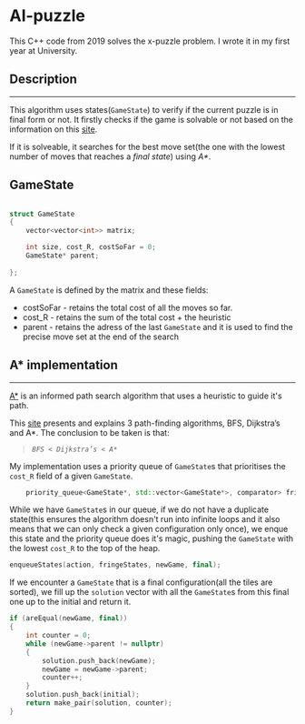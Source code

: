 # AI-puzzle
This C++ code from 2019 solves the x-puzzle problem. I wrote it in my first year at University. 

## Description
---
This algorithm uses states(```GameState```) to verify if the current puzzle is in final form or not. It firstly checks if the game is solvable or not based on the information on this [site](http://kevingong.com/Math/SixteenPuzzle.html).

If it is solveable, it searches for the best move set(the one with the lowest number of moves that reaches a *final state*) using _*A**_.

## GameState

```c++

struct GameState
{
	vector<vector<int>> matrix;

	int size, cost_R, costSoFar = 0;
	GameState* parent;
	
};
```

A ```GameState``` is defined by the matrix and these fields:
*   costSoFar - retains the total cost of all the moves so far.
*   cost_R - retains the sum of the total cost + the heuristic
*   parent - retains the adress of the last ```GameState``` and it is used to find the precise move set at the end of the search  


## A* implementation
---
[A*](https://en.wikipedia.org/wiki/A*_search_algorithm) is an informed path search algorithm that uses a heuristic to guide it's path.

This [site](https://www.redblobgames.com/pathfinding/a-star/introduction.html) presents and explains 3 path-finding algorithms, BFS, Dijkstra’s and A*. The conclusion to be taken is that:

> _```BFS < Dijkstra’s < A*```_

My implementation uses a priority queue of ```GameState```s that prioritises the ```cost_R``` field of a given ```GameState```. 

```c++
	priority_queue<GameState*, std::vector<GameState*>, comparator> fringeStates;
```

While we have ```GameState```s in our queue, if we do not have a duplicate state(this ensures the algorithm doesn't run into infinite loops and it also means that we can only check a given configuration only once), we enque this state and the priority queue does it's magic, pushing the ```GameState``` with the lowest ```cost_R``` to the top of the heap.
```c++
enqueueStates(action, fringeStates, newGame, final);
```


If we encounter a ```GameState``` that is a final configuration(all the tiles are sorted), we fill up the ```solution``` vector with all the ```GameState```s from this final one up to the initial and return it.

```c++
if (areEqual(newGame, final))
{
	int counter = 0;
	while (newGame->parent != nullptr)
	{
	    solution.push_back(newGame);
	    newGame = newGame->parent;
    	counter++;
	}
	solution.push_back(initial);
	return make_pair(solution, counter);
}
```
